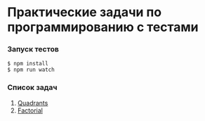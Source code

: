 # Практические задачи по программированию c тестами


### Запуск тестов
```
$ npm install
$ npm run watch
```

### Список задач

1. [Quadrants](src/quadrants/index.md)
1. [Factorial](src/factorial/index.md)
